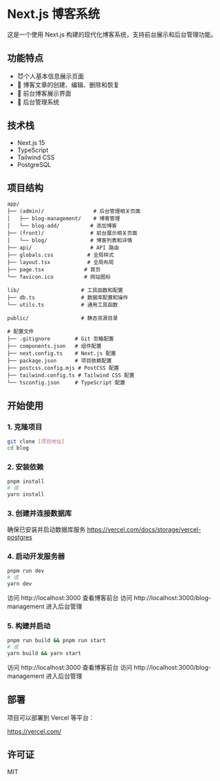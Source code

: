 # Next.js 博客系统

这是一个使用 Next.js 构建的现代化博客系统，支持前台展示和后台管理功能。

## 功能特点

- 😈个人基本信息展示页面
- 📝 博客文章的创建、编辑、删除和恢复
- 👥 前台博客展示界面
- 🔧 后台管理系统

## 技术栈

- Next.js 15
- TypeScript
- Tailwind CSS
- PostgreSQL

## 项目结构

```
app/
├── (admin)/                # 后台管理相关页面
│   ├── blog-management/    # 博客管理
│   └── blog-add/          # 添加博客
├── (front)/               # 前台展示相关页面
│   └── blog/              # 博客列表和详情
├── api/                   # API 路由
├── globals.css           # 全局样式
├── layout.tsx            # 全局布局
├── page.tsx             # 首页
└── favicon.ico          # 网站图标

lib/                    # 工具函数和配置
├── db.ts               # 数据库配置和操作
└── utils.ts            # 通用工具函数

public/                 # 静态资源目录

# 配置文件
├── .gitignore        # Git 忽略配置
├── components.json   # 组件配置
├── next.config.ts    # Next.js 配置
├── package.json      # 项目依赖配置
├── postcss.config.mjs # PostCSS 配置
├── tailwind.config.ts # Tailwind CSS 配置
└── tsconfig.json     # TypeScript 配置
```

## 开始使用

### 1. 克隆项目
```bash
git clone [项目地址]
cd blog
```

### 2. 安装依赖
```bash
pnpm install
# 或
yarn install
```

### 3. 创建并连接数据库
确保已安装并启动数据库服务 
https://vercel.com/docs/storage/vercel-postgres

### 4. 启动开发服务器
```bash
pnpm run dev
# 或
yarn dev
```

访问 http://localhost:3000 查看博客前台
访问 http://localhost:3000/blog-management 进入后台管理

### 5. 构建并启动
```bash
pnpm run build && pnpm run start
# 或
yarn build && yarn start
```
访问 http://localhost:3000 查看博客前台
访问 http://localhost:3000/blog-management 进入后台管理

## 部署

项目可以部署到 Vercel 等平台：

https://vercel.com/

## 许可证

MIT
